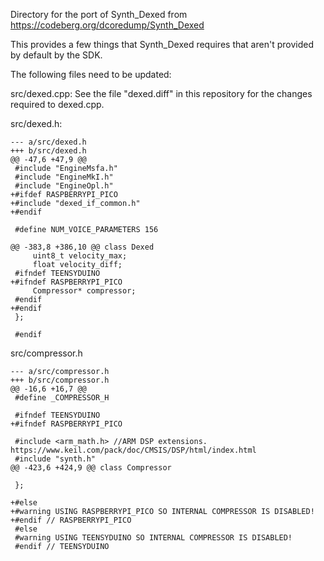 Directory for the port of Synth_Dexed from https://codeberg.org/dcoredump/Synth_Dexed

This provides a few things that Synth_Dexed requires that aren't provided by default by the SDK.

The following files need to be updated:

src/dexed.cpp:
See the file "dexed.diff" in this repository for the changes required to dexed.cpp.

src/dexed.h:
```
--- a/src/dexed.h
+++ b/src/dexed.h
@@ -47,6 +47,9 @@
 #include "EngineMsfa.h"
 #include "EngineMkI.h"
 #include "EngineOpl.h"
+#ifdef RASPBERRYPI_PICO
+#include "dexed_if_common.h"
+#endif
 
 #define NUM_VOICE_PARAMETERS 156
 
@@ -383,8 +386,10 @@ class Dexed
     uint8_t velocity_max;
     float velocity_diff;
 #ifndef TEENSYDUINO
+#ifndef RASPBERRYPI_PICO
     Compressor* compressor;
 #endif
+#endif
 };
 
 #endif
```

src/compressor.h
```
--- a/src/compressor.h
+++ b/src/compressor.h
@@ -16,6 +16,7 @@
 #define _COMPRESSOR_H
 
 #ifndef TEENSYDUINO
+#ifndef RASPBERRYPI_PICO
 
 #include <arm_math.h> //ARM DSP extensions.  https://www.keil.com/pack/doc/CMSIS/DSP/html/index.html
 #include "synth.h"
@@ -423,6 +424,9 @@ class Compressor
     
 };
 
+#else
+#warning USING RASPBERRYPI_PICO SO INTERNAL COMPRESSOR IS DISABLED!
+#endif // RASPBERRYPI_PICO
 #else
 #warning USING TEENSYDUINO SO INTERNAL COMPRESSOR IS DISABLED!
 #endif // TEENSYDUINO
```
